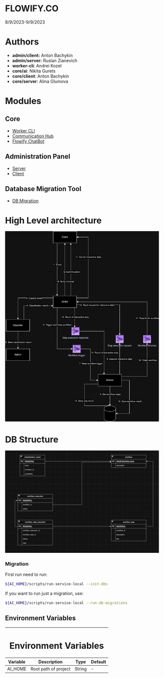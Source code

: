 # FLOWIFY.CO

8/9/2023-9/9/2023

# Authors

- **admin/client:** Anton Bachykin
- **admin/server:** Ruslan Zianevich
- **worker-cli**: Andrei Kozel
- **core/ai**: Nikita Gurets
- **core/client**: Anton Bachykin
- **core/server**: Alina Glumova

# Modules

## Core

- [Worker CLI](worker-cli%2FREADME.md)
- [Communication Hub](core%2Fserver%2FREADME.md)
- [Flowify ChatBot](core%2Fclient%2FREADME.md)

## Administration Panel

- [Server](admin%2Fserver%2FREADME.md)
- [Client](admin%2Fclient%2FREADME.md)

## Database Migration Tool

- [DB Migration](db%2FREADME.md)

# High Level architecture

![high_level_architecture.png](docs%2Fimg%2Fhigh_level_architecture.png)

# DB Structure

![db_structure.png](docs%2Fimg%2Fdb_structure.png)

### Migration

First run need to run:

```bash
${AI_HOME}/scripts/run-service-local --init-dbs
```

If you want to run just a migration, use:
```bash
${AI_HOME}/scripts/run-service-local --run-db-migrations
```

## Environment Variables

<table>
    <thead>
        <tr>
            <th colspan=4><h1>Environment Variables</h1></th>
        </tr>
        <tr>
            <th>Variable</th>
            <th>Description</th>
            <th>Type</th>
            <th>Default</th>
        </tr>
    </thead>
    <tbody>
        <tr>
            <td>AI_HOME</td>
            <td>Root path of project</td>
            <td>String</td>
            <td> - </td>
        </tr>
    </tbody>
</table>

